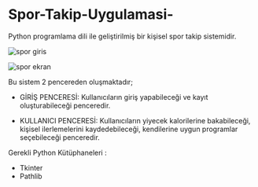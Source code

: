 # Spor-Takip-Uygulamasi-
Python programlama dili ile geliştirilmiş bir kişisel spor takip sistemidir.

![spor giris](https://github.com/yemresener/Araba-Kiralama-Uygulamasi/assets/169056684/da4f9490-ec98-4c4b-a95c-b99459874c0e)


![spor ekran](https://github.com/yemresener/Araba-Kiralama-Uygulamasi/assets/169056684/a389052d-0ad2-499e-9671-53de7a9ae379)


Bu sistem 2 pencereden oluşmaktadır;
* GİRİŞ PENCERESİ: Kullanıcıların giriş yapabileceği ve kayıt oluşturabileceği penceredir.


* KULLANICI PENCERESİ: Kullanıcıların yiyecek kalorilerine bakabileceği, kişisel ilerlemelerini kaydedebileceği, kendilerine uygun programlar seçebileceği penceredir.

Gerekli Python Kütüphaneleri :

* Tkinter
* Pathlib

